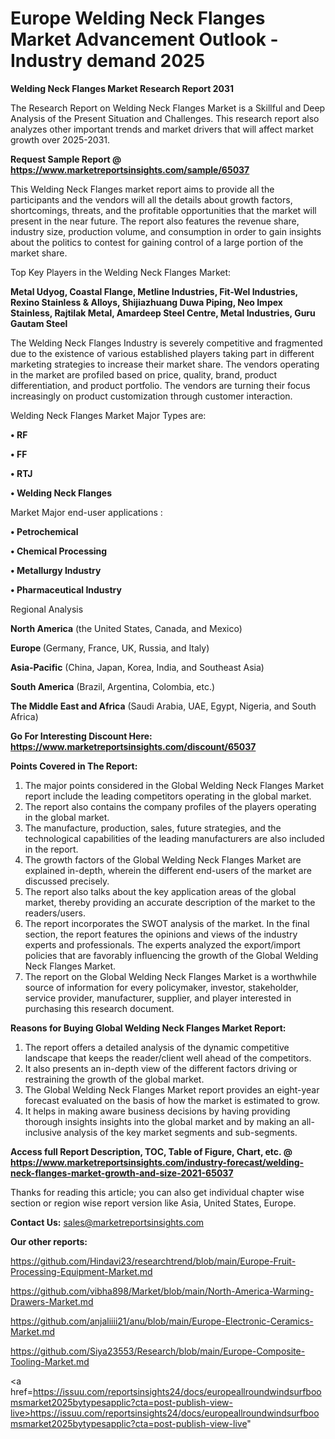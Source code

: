 # Europe Welding Neck Flanges Market Advancement Outlook - Industry demand 2025

<strong>Welding Neck Flanges Market Research Report 2031</strong>

The Research Report on Welding Neck Flanges Market is a Skillful and Deep Analysis of the Present Situation and Challenges. This research report also analyzes other important trends and market drivers that will affect market growth over 2025-2031.

<strong>Request Sample Report @ <a href=https://www.marketreportsinsights.com/sample/65037>https://www.marketreportsinsights.com/sample/65037</a></strong>

This Welding Neck Flanges market report aims to provide all the participants and the vendors will all the details about growth factors, shortcomings, threats, and the profitable opportunities that the market will present in the near future. The report also features the revenue share, industry size, production volume, and consumption in order to gain insights about the politics to contest for gaining control of a large portion of the market share.

Top Key Players in the Welding Neck Flanges Market:

<strong>Metal Udyog, Coastal Flange, Metline Industries, Fit-Wel Industries, Rexino Stainless & Alloys, Shijiazhuang Duwa Piping, Neo Impex Stainless, Rajtilak Metal, Amardeep Steel Centre, Metal Industries, Guru Gautam Steel</strong>

The Welding Neck Flanges Industry is severely competitive and fragmented due to the existence of various established players taking part in different marketing strategies to increase their market share. The vendors operating in the market are profiled based on price, quality, brand, product differentiation, and product portfolio. The vendors are turning their focus increasingly on product customization through customer interaction.

Welding Neck Flanges Market Major Types are:

<strong>• RF

• FF

• RTJ

• Welding Neck Flanges</strong>

Market Major end-user applications :

<strong>• Petrochemical

• Chemical Processing

• Metallurgy Industry

• Pharmaceutical Industry</strong>

Regional Analysis

</u><strong><b>North America</b></strong> (the United States, Canada, and Mexico)

<strong><b>Europe </b></strong>(Germany, France, UK, Russia, and Italy)

<strong><b>Asia-Pacific</b></strong> (China, Japan, Korea, India, and Southeast Asia)

<strong><b>South America</b></strong> (Brazil, Argentina, Colombia, etc.)

<strong><b>The Middle East and Africa</b></strong> (Saudi Arabia, UAE, Egypt, Nigeria, and South Africa)

<strong>Go For Interesting Discount Here: <a href=https://www.marketreportsinsights.com/discount/65037>https://www.marketreportsinsights.com/discount/65037</a></strong>

<strong>Points Covered in The Report:</strong>
<ol>
  <li>The major points considered in the Global Welding Neck Flanges Market report include the leading competitors operating in the global market.</li>
  <li>The report also contains the company profiles of the players operating in the global market.</li>
  <li>The manufacture, production, sales, future strategies, and the technological capabilities of the leading manufacturers are also included in the report.</li>
  <li>The growth factors of the Global Welding Neck Flanges Market are explained in-depth, wherein the different end-users of the market are discussed precisely.</li>
  <li>The report also talks about the key application areas of the global market, thereby providing an accurate description of the market to the readers/users.</li>
  <li>The report incorporates the SWOT analysis of the market. In the final section, the report features the opinions and views of the industry experts and professionals. The experts analyzed the export/import policies that are favorably influencing the growth of the Global Welding Neck Flanges Market.</li>
  <li>The report on the Global Welding Neck Flanges Market is a worthwhile source of information for every policymaker, investor, stakeholder, service provider, manufacturer, supplier, and player interested in purchasing this research document.</li>
</ol>
<strong>Reasons for Buying Global Welding Neck Flanges Market Report:</strong>

<ol>
  <li>The report offers a detailed analysis of the dynamic competitive landscape that keeps the reader/client well ahead of the competitors.</li>
  <li>It also presents an in-depth view of the different factors driving or restraining the growth of the global market.</li>
  <li>The Global Welding Neck Flanges Market report provides an eight-year forecast evaluated on the basis of how the market is estimated to grow.</li>
  <li>It helps in making aware business decisions by having providing thorough insights insights into the global market and by making an all-inclusive analysis of the key market segments and sub-segments.</li>
</ol>
<strong>Access full Report Description, TOC, Table of Figure, Chart, etc. @ <a href=https://www.marketreportsinsights.com/industry-forecast/welding-neck-flanges-market-growth-and-size-2021-65037>https://www.marketreportsinsights.com/industry-forecast/welding-neck-flanges-market-growth-and-size-2021-65037</a></strong>


Thanks for reading this article; you can also get individual chapter wise section or region wise report version like Asia, United States, Europe.

<strong>Contact Us:</strong>
sales@marketreportsinsights.com

<strong>Our other reports:</strong>

<a href=https://github.com/Hindavi23/researchtrend/blob/main/Europe-Fruit-Processing-Equipment-Market.md>https://github.com/Hindavi23/researchtrend/blob/main/Europe-Fruit-Processing-Equipment-Market.md</a>

<a href=https://github.com/vibha898/Market/blob/main/North-America-Warming-Drawers-Market.md>https://github.com/vibha898/Market/blob/main/North-America-Warming-Drawers-Market.md</a>

<a href=https://github.com/anjaliiii21/anu/blob/main/Europe-Electronic-Ceramics-Market.md>https://github.com/anjaliiii21/anu/blob/main/Europe-Electronic-Ceramics-Market.md</a>

<a href=https://github.com/Siya23553/Research/blob/main/Europe-Composite-Tooling-Market.md>https://github.com/Siya23553/Research/blob/main/Europe-Composite-Tooling-Market.md</a>

<a href=https://issuu.com/reportsinsights24/docs/europeallroundwindsurfboomsmarket2025bytypesapplic?cta=post-publish-view-live>https://issuu.com/reportsinsights24/docs/europeallroundwindsurfboomsmarket2025bytypesapplic?cta=post-publish-view-live</a>"
